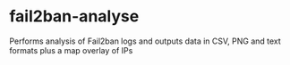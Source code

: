# fail2ban-analyse
Performs analysis of Fail2ban logs and outputs data in CSV, PNG and text formats plus a map overlay of IPs
